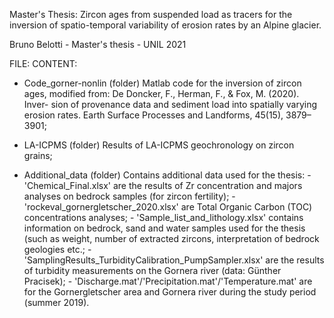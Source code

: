 Master's Thesis: Zircon ages from suspended load as tracers for the inversion of spatio-temporal variability of erosion rates by an Alpine glacier.

Bruno Belotti - Master's thesis - UNIL 2021

FILE:                                     CONTENT:

- Code_gorner-nonlin (folder)             Matlab code for the inversion of zircon ages, modified
                                          from: De Doncker, F., Herman, F., & Fox, M. (2020). Inver-
                                          sion of provenance data and sediment load into spatially
                                          varying  erosion  rates. Earth Surface Processes and
                                          Landforms, 45(15), 3879–3901;

- LA-ICPMS (folder)                       Results of LA-ICPMS geochronology on zircon grains;

- Additional_data (folder)                Contains additional data used for the thesis:
                                          - 'Chemical_Final.xlsx' are the results of Zr concentration
                                          and majors analyses on bedrock samples (for zircon fertility);
                                          - 'rockeval_gornergletscher_2020.xlsx' are Total Organic
                                          Carbon (TOC) concentrations analyses;
                                          - 'Sample_list_and_lithology.xlsx' contains information
                                          on bedrock, sand and water samples used for the thesis (such
                                          as weight, number of extracted zircons, interpretation of
                                          bedrock geologies etc.;
                                          - 'SamplingResults_TurbidityCalibration_PumpSampler.xlsx'
                                          are the results of turbidity measurements on the Gornera
                                          river (data: Günther Pracisek);
                                          - 'Discharge.mat'/'Precipitation.mat'/'Temperature.mat' are
                                          for the Gornergletscher area and Gornera river during the
                                          study period (summer 2019).
